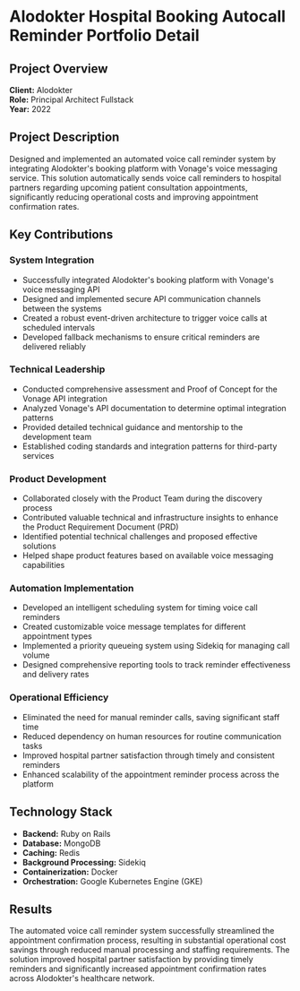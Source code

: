 # Alodokter Hospital Booking Autocall Reminder Portfolio Detail

## Project Overview
**Client:** Alodokter  
**Role:** Principal Architect Fullstack  
**Year:** 2022

## Project Description
Designed and implemented an automated voice call reminder system by integrating Alodokter's booking platform with Vonage's voice messaging service. This solution automatically sends voice call reminders to hospital partners regarding upcoming patient consultation appointments, significantly reducing operational costs and improving appointment confirmation rates.

## Key Contributions

### System Integration
- Successfully integrated Alodokter's booking platform with Vonage's voice messaging API
- Designed and implemented secure API communication channels between the systems
- Created a robust event-driven architecture to trigger voice calls at scheduled intervals
- Developed fallback mechanisms to ensure critical reminders are delivered reliably

### Technical Leadership
- Conducted comprehensive assessment and Proof of Concept for the Vonage API integration
- Analyzed Vonage's API documentation to determine optimal integration patterns
- Provided detailed technical guidance and mentorship to the development team
- Established coding standards and integration patterns for third-party services

### Product Development
- Collaborated closely with the Product Team during the discovery process
- Contributed valuable technical and infrastructure insights to enhance the Product Requirement Document (PRD)
- Identified potential technical challenges and proposed effective solutions
- Helped shape product features based on available voice messaging capabilities

### Automation Implementation
- Developed an intelligent scheduling system for timing voice call reminders
- Created customizable voice message templates for different appointment types
- Implemented a priority queueing system using Sidekiq for managing call volume
- Designed comprehensive reporting tools to track reminder effectiveness and delivery rates

### Operational Efficiency
- Eliminated the need for manual reminder calls, saving significant staff time
- Reduced dependency on human resources for routine communication tasks
- Improved hospital partner satisfaction through timely and consistent reminders
- Enhanced scalability of the appointment reminder process across the platform

## Technology Stack
- **Backend:** Ruby on Rails
- **Database:** MongoDB
- **Caching:** Redis
- **Background Processing:** Sidekiq
- **Containerization:** Docker
- **Orchestration:** Google Kubernetes Engine (GKE)

## Results
The automated voice call reminder system successfully streamlined the appointment confirmation process, resulting in substantial operational cost savings through reduced manual processing and staffing requirements. The solution improved hospital partner satisfaction by providing timely reminders and significantly increased appointment confirmation rates across Alodokter's healthcare network.